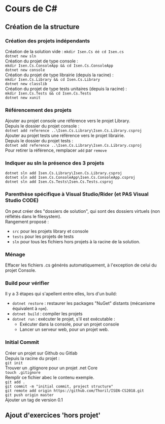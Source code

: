 # Cours de C#

## Création de la structure 
### Création des projets indépendants
Création de la solution vide :
`mkdir Isen.Cs éé cd Isen.cs`  
`dotnet new sln`  
Création du projet de type console :   
`mkdir Isen.Cs.ConsoleApp && cd Isen.Cs.ConsoleApp`  
`dotnet new console`  
Création du projet de type librairie (depuis la racine) :  
`mkdir Isen.Cs.Library && cd Isen.Cs.Library`  
`dotnet new classlib`  
Création du projet de type tests unitaires (depuis la racine) :  
`mkdir Isen.Cs.Tests && cd Isen.Cs.Tests`  
`dotnet new xunit`  
### Référencement des projets
Ajouter au projet console une référence vers le projet Library.  
Depuis le dossier du projet console :  
`dotnet add reference ..\Isen.Cs.Library\Isen.Cs.Library.csproj`  
Ajouter au projet tests une référence vers le projet librairie.  
Depuis le dossier du projet tests :   
`dotnet add reference ..\Isen.Cs.Library\Isen.Cs.Library.csproj`  
Pour retirer la référence, remplacer `add` par `remove`  
### Indiquer au sln la présence des 3 projets 
`dotnet sln add Isen.Cs.Library\Isen.Cs.Library.csproj`  
`dotnet sln add Isen.Cs.ConsoleApp\Isen.Cs.ConsoleApp.csproj`  
`dotnet sln add Isen.Cs.Tests\Isen.Cs.Tests.csproj`  
### Parenthèse spécifique à Visual Studio/Rider (et PAS Visual Studio CODE)
On peut créer des "dossiers de solution", qui sont des dossiers virtuels (non réflétés dans le filesystem).  
Rangement proposé : 
- `src` pour les projets library et console
- `tests` pour les projets de tests
- `sln` pour tous les fichiers hors projets à la racine de la solution.
### Ménage
Effacer les fichiers .cs générés automatiquement, à l'exception de celui du projet Console.
### Build pour vérifier
Il y a 3 étapes qui s'apellent entre elles, lors d'un build:
- `dotnet restore` : restaurer les packages "NuGet" distants (mécanisme équivalent à `npm`).
- `dotnet build` : compiler les projets 
- `dotnet run` : exécuter le projet, s'il est exécutable :
    - Exécuter dans la console, pour un projet console
    - Lancer un serveur web, pour un projet web.
### Initial Commit
Créer un projet sur Github ou Gitlab  
Depuis la racine du projet :   
`git init`  
Trouver un .gitignore pour un projet .net Core  
`touch .gitignore`  
Remplir ce fichier abec le contenu exemple.  
`git add .`  
`git commit -m "initial commit, project structure"`  
`git remote add origin https://github.com/Thoril/ISEN-CS2018.git`  
`git push origin master`  
Ajouter un tag de version 0.1  
## Ajout d'exercices 'hors projet'  
###
   